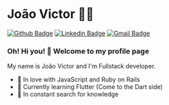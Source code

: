 # João Victor 👨‍💻

[![Github Badge](https://img.shields.io/badge/-Github-000?style=flat-square&logo=Github&logoColor=white&link=https://github.com/lucasgdb)](https://github.com/alutsu)
[![Linkedin Badge](https://img.shields.io/badge/-LinkedIn-blue?style=flat-square&logo=Linkedin&logoColor=white&link=https://www.linkedin.com/in/rebeccamanzi/)](https://www.linkedin.com/in/joao-victor-lpm/)
[![Gmail Badge](https://img.shields.io/badge/-Gmail-c14438?style=flat-square&logo=Gmail&logoColor=white&link=mailto:rebeccamanzi@gmail.com)](mailto:jovictor.miguel@gmail.com)

### Oh! Hi you! 👋 Welcome to my profile page

My name is João Victor and I'm Fullstack developer.

 - 💙 In love with JavaScript and Ruby on Rails
 - 🌱 Currently learning Flutter (Come to the Dart side)
 - 📖 In constant search for knowledge
